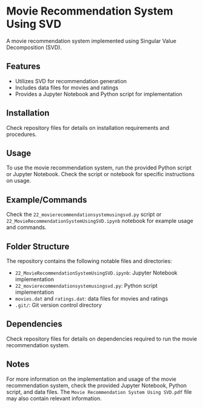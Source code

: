 # Movie Recommendation System Using SVD
A movie recommendation system implemented using Singular Value Decomposition (SVD).

## Features
* Utilizes SVD for recommendation generation
* Includes data files for movies and ratings
* Provides a Jupyter Notebook and Python script for implementation

## Installation
Check repository files for details on installation requirements and procedures.

## Usage
To use the movie recommendation system, run the provided Python script or Jupyter Notebook. Check the script or notebook for specific instructions on usage.

## Example/Commands
Check the `22_movierecommendationsystemusingsvd.py` script or `22_MovieRecommendationSystemUsingSVD.ipynb` notebook for example usage and commands.

## Folder Structure
The repository contains the following notable files and directories:
* `22_MovieRecommendationSystemUsingSVD.ipynb`: Jupyter Notebook implementation
* `22_movierecommendationsystemusingsvd.py`: Python script implementation
* `movies.dat` and `ratings.dat`: data files for movies and ratings
* `.git/`: Git version control directory

## Dependencies
Check repository files for details on dependencies required to run the movie recommendation system.

## Notes
For more information on the implementation and usage of the movie recommendation system, check the provided Jupyter Notebook, Python script, and data files. The `Movie Recommendation System Using SVD.pdf` file may also contain relevant information.